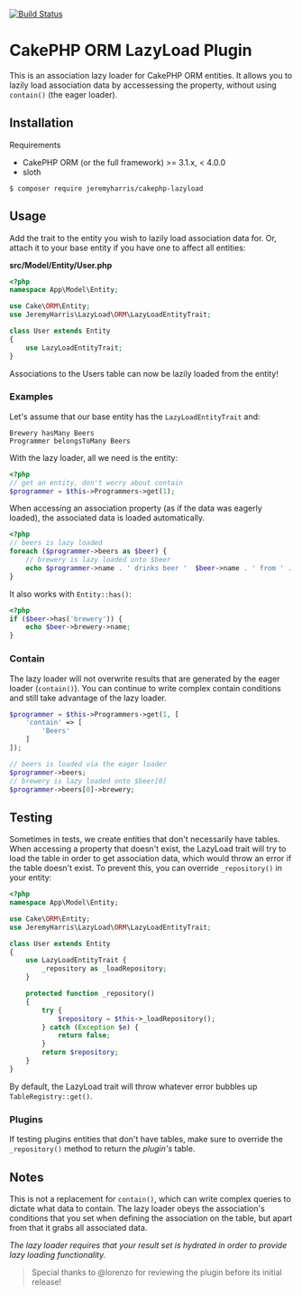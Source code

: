[![Build Status](https://secure.travis-ci.org/jeremyharris/cakephp-lazyload.png?branch=master)](http://travis-ci.org/jeremyharris/cakephp-lazyload)

# CakePHP ORM LazyLoad Plugin

This is an association lazy loader for CakePHP ORM entities. It allows you to
lazily load association data by accessessing the property, without using
`contain()` (the eager loader).

## Installation

Requirements

- CakePHP ORM (or the full framework) >= 3.1.x, < 4.0.0
- sloth

`$ composer require jeremyharris/cakephp-lazyload`

## Usage

Add the trait to the entity you wish to lazily load association data for. Or,
attach it to your base entity if you have one to affect all entities:

**src/Model/Entity/User.php**
```php
<?php
namespace App\Model\Entity;

use Cake\ORM\Entity;
use JeremyHarris\LazyLoad\ORM\LazyLoadEntityTrait;

class User extends Entity
{
    use LazyLoadEntityTrait;
}
```

Associations to the Users table can now be lazily loaded from the entity!

### Examples

Let's assume that our base entity has the `LazyLoadEntityTrait` and:

```text
Brewery hasMany Beers
Programmer belongsToMany Beers
```

With the lazy loader, all we need is the entity:

```php
<?php
// get an entity, don't worry about contain
$programmer = $this->Programmers->get(1);
```

When accessing an association property (as if the data was eagerly loaded), the
associated data is loaded automatically.

```php
<?php
// beers is lazy loaded
foreach ($programmer->beers as $beer) {
    // brewery is lazy loaded onto $beer
    echo $programmer->name . ' drinks beer '  $beer->name . ' from ' . $beer->brewery->name;
}
```

It also works with `Entity::has()`:

```php
<?php
if ($beer->has('brewery')) {
    echo $beer->brewery->name;
}
```

### Contain

The lazy loader will not overwrite results that are generated by the eager
loader (`contain()`). You can continue to write complex contain conditions and
still take advantage of the lazy loader.

```php
$programmer = $this->Programmers->get(1, [
    'contain' => [
        'Beers'
    ]
]);

// beers is loaded via the eager loader
$programmer->beers;
// brewery is lazy loaded onto $beer[0]
$programmer->beers[0]->brewery;
```

## Testing

Sometimes in tests, we create entities that don't necessarily have tables. When
accessing a property that doesn't exist, the LazyLoad trait will try to load the
table in order to get association data, which would throw an error if the table
doesn't exist. To prevent this, you can override `_repository()` in your entity:

```php
<?php
namespace App\Model\Entity;

use Cake\ORM\Entity;
use JeremyHarris\LazyLoad\ORM\LazyLoadEntityTrait;

class User extends Entity
{
    use LazyLoadEntityTrait {
        _repository as _loadRepository;
    }

    protected function _repository()
    {
        try {
            $repository = $this->_loadRepository();
        } catch (Exception $e) {
            return false;
        }
        return $repository;
    }
}
```

By default, the LazyLoad trait will throw whatever error bubbles up
`TableRegistry::get()`.

### Plugins

If testing plugins entities that don't have tables, make sure to override the
`_repository()` method to return the *plugin's* table.

## Notes

This is not a replacement for `contain()`, which can write complex queries to dictate
what data to contain. The lazy loader obeys the association's conditions that
you set when defining the association on the table, but apart from that it grabs
all associated data.

*The lazy loader requires that your result set is hydrated in order to
provide lazy loading functionality.*

> Special thanks to @lorenzo for reviewing the plugin before its initial release!
